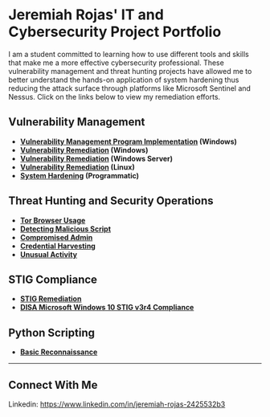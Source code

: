 # Jeremiah Rojas' IT and Cybersecurity Project Portfolio

I am a student committed to learning how to use different tools and skills that make me a more effective cybersecurity professional. These vulnerability management and threat hunting  projects have allowed me to better understand the hands-on application of system hardening thus reducing the attack surface through platforms like Microsoft Sentinel and Nessus. Click on the links below to view my remediation efforts.


## Vulnerability Management

- **[Vulnerability Management Program Implementation](https://github.com/Jeremiah-Rojas/Vulnerability-Management) (Windows)**
- **[Vulnerability Remediation](https://github.com/Jeremiah-Rojas/Vulnerability-Remediation) (Windows)**
- **[Vulnerability Remediation](https://github.com/Jeremiah-Rojas/windows-server/blob/main/README.md) (Windows Server)**
- **[Vulnerability Remediation](https://github.com/Jeremiah-Rojas/Vulnerability-Remediation-Linux-) (Linux)**
- **[System Hardening](https://github.com/Jeremiah-Rojas/System-Hardening/blob/main/README.md) (Programmatic)**

## Threat Hunting and Security Operations

- **[Tor Browser Usage](https://github.com/Jeremiah-Rojas/Threat-Hunting)**
- **[Detecting Malicious Script](https://github.com/Jeremiah-Rojas/Malicious-Script)**
- **[Compromised Admin](https://github.com/Jeremiah-Rojas/compromised-admin)**
- **[Credential Harvesting](https://github.com/Jeremiah-Rojas/Credential-Harvesting/blob/main/README.md)**
- **[Unusual Activity](https://github.com/Jeremiah-Rojas/Unusual-Activity/blob/main/README.md)**

## STIG Compliance

- **[STIG Remediation](https://github.com/Jeremiah-Rojas/Jeremiah-Rojas/tree/main/STIGs)**
- **[DISA Microsoft Windows 10 STIG v3r4 Compliance](https://github.com/Jeremiah-Rojas/DISA-Microsoft-Windows-10-STIG-v3r4-Compliance)**

## Python Scripting
- **[Basic Reconnaissance](https://github.com/Jeremiah-Rojas/python/blob/main/reconnaissance.py)**

<hr/>

## Connect With Me

Linkedin: https://www.linkedin.com/in/jeremiah-rojas-2425532b3

<!--
<img width="35" alt="image" src="https://github.com/user-attachments/assets/2f41c7cd-5ea8-4475-b451-a37161b6c3fb"> 
<img width="35" alt="image" src="https://github.com/user-attachments/assets/77649969-9910-4994-8b96-74a116cfb2a8">
-->
